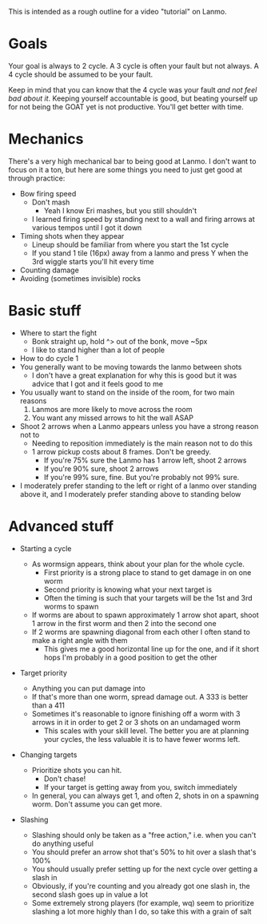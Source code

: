 This is intended as a rough outline for a video "tutorial" on Lanmo.

# Goals

Your goal is always to 2 cycle. A 3 cycle is often your fault but not always. A 4 cycle should be assumed to be your fault.

Keep in mind that you can know that the 4 cycle was your fault _and not feel bad about it_. Keeping yourself accountable is good, but beating yourself up for not being the GOAT yet is not productive. You'll get better with time.

# Mechanics

There's a very high mechanical bar to being good at Lanmo. I don't want to focus on it a ton, but here are some things you need to just get good at through practice:

* Bow firing speed
    * Don't mash
        * Yeah I know Eri mashes, but you still shouldn't
    * I learned firing speed by standing next to a wall and firing arrows at various tempos until I got it down
* Timing shots when they appear
    * Lineup should be familiar from where you start the 1st cycle
    * If you stand 1 tile (16px) away from a lanmo and press Y when the 3rd wiggle starts you'll hit every time
* Counting damage
* Avoiding (sometimes invisible) rocks

# Basic stuff

* Where to start the fight
    * Bonk straight up, hold ^> out of the bonk, move ~5px
    * I like to stand higher than a lot of people
* How to do cycle 1
* You generally want to be moving towards the lanmo between shots
    * I don't have a great explanation for why this is good but it was advice that I got and it feels good to me
* You usually want to stand on the inside of the room, for two main reasons
    1. Lanmos are more likely to move across the room
    1. You want any missed arrows to hit the wall ASAP
* Shoot 2 arrows when a Lanmo appears unless you have a strong reason not to
    * Needing to reposition immediately is the main reason not to do this
    * 1 arrow pickup costs about 8 frames. Don't be greedy.
        * If you're 75% sure the Lanmo has 1 arrow left, shoot 2 arrows
        * If you're 90% sure, shoot 2 arrows
        * If you're 99% sure, fine. But you're probably not 99% sure.
* I moderately prefer standing to the left or right of a lanmo over standing above it, and I moderately prefer standing above to standing below

# Advanced stuff

* Starting a cycle
    * As wormsign appears, think about your plan for the whole cycle.
        * First priority is a strong place to stand to get damage in on one worm
        * Second priority is knowing what your next target is
        * Often the timing is such that your targets will be the 1st and 3rd worms to spawn
    * If worms are about to spawn approximately 1 arrow shot apart, shoot 1 arrow in the first worm and then 2 into the second one
    * If 2 worms are spawning diagonal from each other I often stand to make a right angle with them
        * This gives me a good horizontal line up for the one, and if it short hops I'm probably in a good position to get the other

* Target priority
    * Anything you can put damage into
    * If that's more than one worm, spread damage out. A 333 is better than a 411
    * Sometimes it's reasonable to ignore finishing off a worm with 3 arrows in it in order to get 2 or 3 shots on an undamaged worm
        * This scales with your skill level. The better you are at planning your cycles, the less valuable it is to have fewer worms left.

* Changing targets
    * Prioritize shots you can hit.
        * Don't chase!
        * If your target is getting away from you, switch immediately
    * In general, you can always get 1, and often 2, shots in on a spawning worm. Don't assume you can get more.

* Slashing
    * Slashing should only be taken as a "free action," i.e. when you can't do anything useful
    * You should prefer an arrow shot that's 50% to hit over a slash that's 100%
    * You should usually prefer setting up for the next cycle over getting a slash in
    * Obviously, if you're counting and you already got one slash in, the second slash goes up in value a lot
    * Some extremely strong players (for example, wq) seem to prioritize slashing a lot more highly than I do, so take this with a grain of salt
